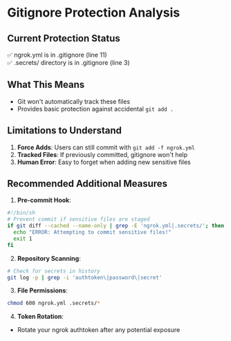 # Gitignore Protection Analysis

## Current Protection Status
✅ ngrok.yml is in .gitignore (line 11)  
✅ .secrets/ directory is in .gitignore (line 3)

## What This Means
- Git won't automatically track these files
- Provides basic protection against accidental `git add .`

## Limitations to Understand
1. **Force Adds**: Users can still commit with `git add -f ngrok.yml`
2. **Tracked Files**: If previously committed, gitignore won't help
3. **Human Error**: Easy to forget when adding new sensitive files

## Recommended Additional Measures
1. **Pre-commit Hook**:
```bash
#!/bin/sh
# Prevent commit if sensitive files are staged
if git diff --cached --name-only | grep -E 'ngrok.yml|.secrets/'; then
  echo "ERROR: Attempting to commit sensitive files!"
  exit 1
fi
```

2. **Repository Scanning**:
```bash
# Check for secrets in history
git log -p | grep -i 'authtoken\|password\|secret'
```

3. **File Permissions**:
```bash
chmod 600 ngrok.yml .secrets/*
```

4. **Token Rotation**:
- Rotate your ngrok authtoken after any potential exposure